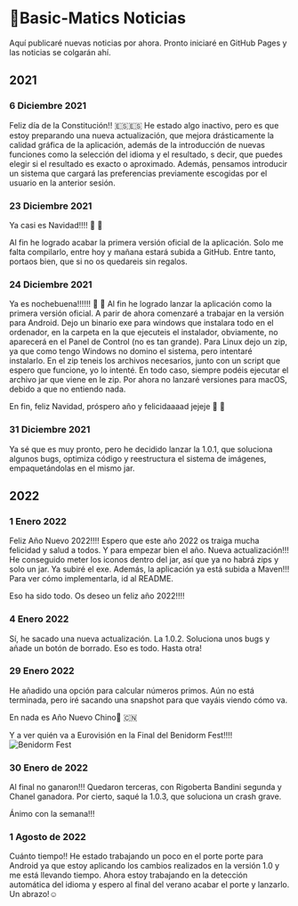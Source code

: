 # :newspaper:Basic-Matics Noticias #

Aquí publicaré nuevas noticias por ahora. Pronto iniciaré en GitHub Pages y las noticias se colgarán ahí.

## 2021 ##

### 6 Diciembre 2021 ###
Feliz día de la Constitución!! :es::es: He estado algo inactivo, pero es que estoy preparando una nueva actualización,
que mejora drásticamente la calidad gráfica de la aplicación, además de la introducción de nuevas funciones como la selección
del idioma y el resultado, s decir, que puedes elegir si el resultado es exacto o aproximado. Además, pensamos introducir un
sistema que cargará las preferencias previamente escogidas por el usuario en la anterior sesión.

### 23 Diciembre 2021 ###
Ya casi es Navidad!!!! :christmas_tree: :santa:

Al fin he logrado acabar la primera versión oficial de la aplicación. 
Solo me falta compilarlo, entre hoy y mañana estará subida a GitHub. Entre tanto,
portaos bien, que si no os quedareis sin regalos.

### 24 Diciembre 2021 ###
Ya es nochebuena!!!!!! :christmas_tree: :santa:
Al fin he logrado lanzar la aplicación como la primera versión oficial.
A parir de ahora comenzaré a trabajar en la versión para Android. 
Dejo un binario exe para windows que instalara todo en el ordenador, 
en la carpeta en la que ejecuteis el instalador, obviamente, no aparecerá en
el Panel de Control (no es tan grande). Para Linux dejo un zip,
ya que como tengo Windows no domino el sistema, pero intentaré instalarlo.
En el zip teneis los archivos necesarios, junto con un script que espero 
que funcione, yo lo intenté. En todo caso, siempre podéis ejecutar el archivo jar 
que viene en le zip. Por ahora no lanzaré versiones para macOS, debido a que no entiendo nada.

En fin, feliz Navidad, próspero año y felicidaaaad jejeje :christmas_tree: :santa:

### 31 Diciembre 2021 ###

Ya sé que es muy pronto, pero he decidido lanzar la 1.0.1, que soluciona 
algunos bugs, optimiza código y reestructura el sistema de imágenes, 
empaquetándolas en el mismo jar.

## 2022 ##

### 1 Enero 2022 ###

Feliz Año Nuevo 2022!!!! Espero que este año 2022 os traiga mucha felicidad y salud
a todos. Y para empezar bien el año. Nueva actualización!!! He conseguido meter los
iconos dentro del jar, así que ya no habrá zips y solo un jar. Ya subiré el exe.
Además, la aplicación ya está subida a Maven!!! Para ver cómo implementarla, id al README.

Eso ha sido todo. Os deseo un feliz año 2022!!!!

### 4 Enero 2022 ###

Sí, he sacado una nueva actualización. La 1.0.2. Soluciona unos bugs y añade un botón
de borrado. Eso es todo. Hasta otra!

### 29 Enero 2022 ###

He añadido una opción para calcular números primos. Aún no está terminada, pero
iré sacando una snapshot para que vayáis viendo cómo va.

En nada es Año Nuevo Chino:dragon: :cn:

Y a ver quién va a Eurovisión en la Final del Benidorm Fest!!!!
![Benidorm Fest](https://www.lavanguardia.com/files/image_449_220/uploads/2022/01/24/61eed3fc784df.jpeg)

### 30 Enero de 2022 ###

Al final no ganaron!!! Quedaron terceras, con Rigoberta Bandini segunda y Chanel ganadora.
Por cierto, saqué la 1.0.3, que soluciona un crash grave.

Ánimo con la semana!!!

### 1 Agosto de 2022 ###
Cuánto tiempo!! He estado trabajando un poco en el porte 
porte para Android ya que estoy aplicando los cambios realizados
en la versión 1.0 y me está llevando tiempo. Ahora estoy
trabajando en la detección automática del idioma y espero al final del
verano acabar el porte y lanzarlo. Un abrazo!:relaxed:
